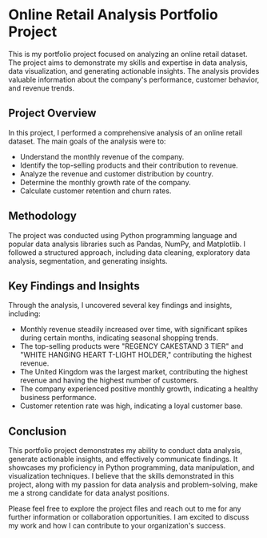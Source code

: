 # Online Retail Analysis Portfolio Project

This is my portfolio project focused on analyzing an online retail dataset. The project aims to demonstrate my skills and expertise in data analysis, data visualization, and generating actionable insights. The analysis provides valuable information about the company's performance, customer behavior, and revenue trends.

## Project Overview

In this project, I performed a comprehensive analysis of an online retail dataset. The main goals of the analysis were to:

- Understand the monthly revenue of the company.
- Identify the top-selling products and their contribution to revenue.
- Analyze the revenue and customer distribution by country.
- Determine the monthly growth rate of the company.
- Calculate customer retention and churn rates.

## Methodology

The project was conducted using Python programming language and popular data analysis libraries such as Pandas, NumPy, and Matplotlib. I followed a structured approach, including data cleaning, exploratory data analysis, segmentation, and generating insights.

## Key Findings and Insights

Through the analysis, I uncovered several key findings and insights, including:

- Monthly revenue steadily increased over time, with significant spikes during certain months, indicating seasonal shopping trends.
- The top-selling products were "REGENCY CAKESTAND 3 TIER" and "WHITE HANGING HEART T-LIGHT HOLDER," contributing the highest revenue.
- The United Kingdom was the largest market, contributing the highest revenue and having the highest number of customers.
- The company experienced positive monthly growth, indicating a healthy business performance.
- Customer retention rate was high, indicating a loyal customer base.

## Conclusion

This portfolio project demonstrates my ability to conduct data analysis, generate actionable insights, and effectively communicate findings. It showcases my proficiency in Python programming, data manipulation, and visualization techniques. I believe that the skills demonstrated in this project, along with my passion for data analysis and problem-solving, make me a strong candidate for data analyst positions.

Please feel free to explore the project files and reach out to me for any further information or collaboration opportunities. I am excited to discuss my work and how I can contribute to your organization's success.
